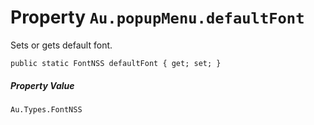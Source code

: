 # Property `Au.popupMenu.defaultFont`

Sets or gets default font.

```
public static FontNSS defaultFont { get; set; }
```

##### Property Value

`Au.Types.FontNSS`